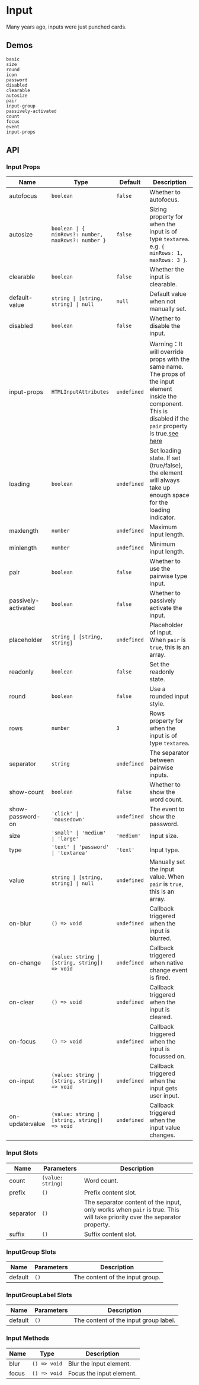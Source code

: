 # Input

Many years ago, inputs were just punched cards.

## Demos

```demo
basic
size
round
icon
password
disabled
clearable
autosize
pair
input-group
passively-activated
count
focus
event
input-props
```

## API

### Input Props

| Name | Type | Default | Description |
| --- | --- | --- | --- |
| autofocus | `boolean` | `false` | Whether to autofocus. |
| autosize | `boolean \| { minRows?: number, maxRows?: number }` | `false` | Sizing property for when the input is of type `textarea`. e.g. `{ minRows: 1, maxRows: 3 }`. |
| clearable | `boolean` | `false` | Whether the input is clearable. |
| default-value | `string \| [string, string] \| null` | `null` | Default value when not manually set. |
| disabled | `boolean` | `false` | Whether to disable the input. |
| input-props | `HTMLInputAttributes` | `undefined` | Warning：It will override props with the same name. The props of the input element inside the component. This is disabled if the `pair` property is true.[see here](https://developer.mozilla.org/en-US/docs/Web/HTML/Element/input) |
| loading | `boolean` | `undefined` | Set loading state. If set (true/false), the element will always take up enough space for the loading indicator. |
| maxlength | `number` | `undefined` | Maximum input length. |
| minlength | `number` | `undefined` | Minimum input length. |
| pair | `boolean` | `false` | Whether to use the pairwise type input. |
| passively-activated | `boolean` | `false` | Whether to passively activate the input. |
| placeholder | `string \| [string, string]` | `undefined` | Placeholder of input. When `pair` is `true`, this is an array. |
| readonly | `boolean` | `false` | Set the readonly state. |
| round | `boolean` | `false` | Use a rounded input style. |
| rows | `number` | `3` | Rows property for when the input is of type `textarea`. |
| separator | `string` | `undefined` | The separator between pairwise inputs. |
| show-count | `boolean` | `false` | Whether to show the word count. |
| show-password-on | `'click' \| 'mousedown'` | `undefined` | The event to show the password. |
| size | `'small' \| 'medium' \| 'large'` | `'medium'` | Input size. |
| type | `'text' \| 'password' \| 'textarea'` | `'text'` | Input type. |
| value | `string \| [string, string] \| null` | `undefined` | Manually set the input value. When `pair` is `true`, this is an array. |
| on-blur | `() => void` | `undefined` | Callback triggered when the input is blurred. |
| on-change | `(value: string \| [string, string]) => void` | `undefined` | Callback triggered when native change event is fired. |
| on-clear | `() => void` | `undefined` | Callback triggered when the input is cleared. |
| on-focus | `() => void` | `undefined` | Callback triggered when the input is focussed on. |
| on-input | `(value: string \| [string, string]) => void` | `undefined` | Callback triggered when the input gets user input. |
| on-update:value | `(value: string \| [string, string]) => void` | `undefined` | Callback triggered when the input value changes. |

### Input Slots

| Name | Parameters | Description |
| --- | --- | --- |
| count | `(value: string)` | Word count. |
| prefix | `()` | Prefix content slot. |
| separator | `()` | The separator content of the input, only works when `pair` is true. This will take priority over the separator property. |
| suffix | `()` | Suffix content slot. |

### InputGroup Slots

| Name    | Parameters | Description                     |
| ------- | ---------- | ------------------------------- |
| default | `()`       | The content of the input group. |

### InputGroupLabel Slots

| Name    | Parameters | Description                           |
| ------- | ---------- | ------------------------------------- |
| default | `()`       | The content of the input group label. |

### Input Methods

| Name  | Type         | Description              |
| ----- | ------------ | ------------------------ |
| blur  | `() => void` | Blur the input element.  |
| focus | `() => void` | Focus the input element. |
